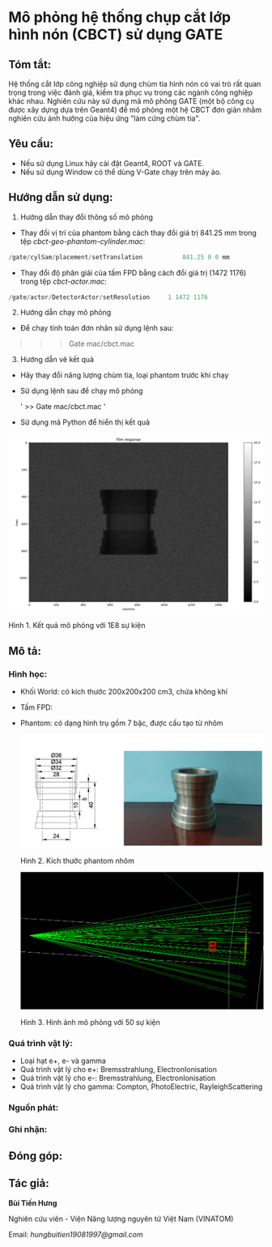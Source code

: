 # Mô phỏng hệ thống chụp cắt lớp hình nón (CBCT) sử dụng GATE #

## Tóm tắt: 
Hệ thống cắt lớp công nghiệp sử dụng chùm tia hình nón có vai trò rất quan trọng trong việc đánh giá, kiểm tra phục vụ trong các ngành công nghiệp khác nhau. 
Nghiên cứu này sử dụng mã mô phỏng GATE (một bộ công cụ được xây dựng dựa trên Geant4) để mô phỏng một hệ CBCT đơn giản nhằm nghiên cứu ảnh hưởng của hiệu ứng "làm cứng chùm tia".

## Yêu cầu:
+ Nếu sử dụng Linux hãy cài đặt Geant4, ROOT và GATE.
+ Nếu sử dụng Window có thể dùng V-Gate chạy trên máy ảo.

## Hướng dẫn sử dụng:
1. Hướng dẫn thay đổi thông số mô phỏng
- Thay đổi vị trí của phantom bằng cách thay đổi giá trị 841.25 mm trong tệp *cbct-geo-phantom-cylinder.mac*:
```c++
/gate/cylSam/placement/setTranslation           841.25 0 0 mm
```

- Thay đổi độ phân giải của tấm FPD bằng cách đổi giá trị (1472 1176) trong tệp *cbct-actor.mac*:
```c++
/gate/actor/DetectorActor/setResolution     1 1472 1176
```



2. Hướng dẫn chạy mô phỏng
- Để chạy tính toán đơn nhân sử dụng lệnh sau:
> >> Gate mac/cbct.mac

3. Hướng dẫn vẽ kết quả
+ Hãy thay đổi năng lượng chùm tia, loại phantom trước khi chạy
+ Sử dụng lệnh sau để chạy mô phỏng

  ' >> Gate mac/cbct.mac '
  
 + Sử dụng mã Python để hiển thị kết quả
 <img src="https://github.com/HungBuiTien/CBCT-GATE/blob/main/results.png">
 
  Hình 1. Kết quả mô phỏng với 1E8 sự kiện
  
 ## Mô tả:
 ### Hình học:
 - Khối World: có kích thước 200x200x200 cm3, chứa không khí
 - Tấm FPD:
 - Phantom: có dạng hình trụ gồm 7 bậc, được cấu tạo từ nhôm
  
   <img src="https://github.com/HungBuiTien/CBCT-GATE/blob/main/phantom.png">
   
   Hình 2. Kích thước phantom nhôm
   
   
   <img src="https://github.com/HungBuiTien/CBCT-GATE/blob/main/geometry.png">
   
   Hình 3. Hình ảnh mô phỏng với 50 sự kiện
   
   
 ### Quá trình vật lý:
 - Loại hạt e+, e- và gamma
 - Quá trình vật lý cho e+: Bremsstrahlung, ElectronIonisation
 - Quá trình vật lý cho e-: Bremsstrahlung,  ElectronIonisation
 - Quá trình vật lý cho gamma: Compton, PhotoElectric, RayleighScattering
 
 ### Nguồn phát:
 ### Ghi nhận:
 
 ## Đóng góp:
 
 ## Tác giả:
 **Bùi Tiến Hưng**
 
 Nghiên cứu viên - Viện Năng lượng nguyên tử Việt Nam (VINATOM)
 
 Email: _hungbuitien19081997@gmail.com_

